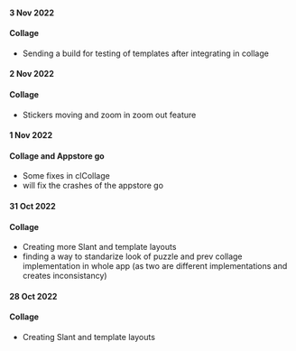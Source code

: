#### 3 Nov 2022
#### Collage
- Sending a build for testing of templates after integrating in collage


#### 2 Nov 2022
#### Collage
- Stickers moving and zoom in zoom out feature

#### 1 Nov 2022
#### Collage and Appstore go 
- Some fixes in clCollage
- will fix the crashes of the appstore go


#### 31 Oct 2022
#### Collage 
- Creating more Slant and template layouts
- finding a way to standarize look of puzzle and prev collage implementation in whole app (as two are different implementations and creates inconsistancy)


#### 28 Oct 2022
#### Collage 
- Creating Slant and template layouts

